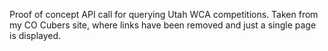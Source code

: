 Proof of concept API call for querying Utah WCA competitions. Taken from my CO Cubers site, where links have been removed and just a single page is displayed. 
